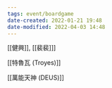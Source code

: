 ```yaml
---
tags: event/boardgame
date-created: 2022-01-21 19:48
date-modified: 2022-04-03 14:48
---
```


[[健興]], [[裴裴]]]

[[特魯瓦 (Troyes)]]

[[萬能天神 (DEUS)]]